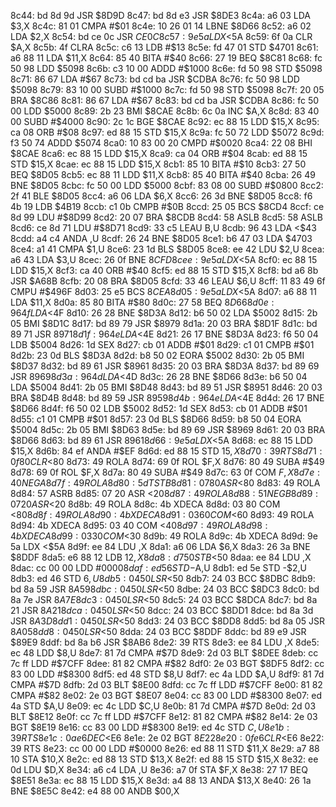 8c44: bd 8d 9d     JSR    $8D9D
8c47: bd 8d e3     JSR    $8DE3
8c4a: a6 03        LDA    $3,X
8c4c: 81 01        CMPA   #$01
8c4e: 10 26 01 14  LBNE   $8D66
8c52: a6 02        LDA    $2,X
8c54: bd ce 0c     JSR    $CE0C
8c57: 9e 5a        LDX    <$5A
8c59: 6f 0a        CLR    $A,X
8c5b: 4f           CLRA
8c5c: c6 13        LDB    #$13
8c5e: fd 47 01     STD    $4701
8c61: a6 88 11     LDA    $11,X
8c64: 85 40        BITA   #$40
8c66: 27 19        BEQ    $8C81
8c68: fc 50 98     LDD    $5098
8c6b: c3 10 00     ADDD   #$1000
8c6e: fd 50 98     STD    $5098
8c71: 86 67        LDA    #$67
8c73: bd cd ba     JSR    $CDBA
8c76: fc 50 98     LDD    $5098
8c79: 83 10 00     SUBD   #$1000
8c7c: fd 50 98     STD    $5098
8c7f: 20 05        BRA    $8C86
8c81: 86 67        LDA    #$67
8c83: bd cd ba     JSR    $CDBA
8c86: fc 50 00     LDD    $5000
8c89: 2b 23        BMI    $8CAE
8c8b: 6c 0a        INC    $A,X
8c8d: 83 40 00     SUBD   #$4000
8c90: 2c 1c        BGE    $8CAE
8c92: ec 88 15     LDD    $15,X
8c95: ca 08        ORB    #$08
8c97: ed 88 15     STD    $15,X
8c9a: fc 50 72     LDD    $5072
8c9d: f3 50 74     ADDD   $5074
8ca0: 10 83 00 20  CMPD   #$0020
8ca4: 22 08        BHI    $8CAE
8ca6: ec 88 15     LDD    $15,X
8ca9: ca 04        ORB    #$04
8cab: ed 88 15     STD    $15,X
8cae: ec 88 15     LDD    $15,X
8cb1: 85 10        BITA   #$10
8cb3: 27 50        BEQ    $8D05
8cb5: ec 88 11     LDD    $11,X
8cb8: 85 40        BITA   #$40
8cba: 26 49        BNE    $8D05
8cbc: fc 50 00     LDD    $5000
8cbf: 83 08 00     SUBD   #$0800
8cc2: 2f 41        BLE    $8D05
8cc4: a6 06        LDA    $6,X
8cc6: 26 3d        BNE    $8D05
8cc8: f6 4b 19     LDB    $4B19
8ccb: c1 0b        CMPB   #$0B
8ccd: 25 05        BCS    $8CD4
8ccf: ce 8d 99     LDU    #$8D99
8cd2: 20 07        BRA    $8CDB
8cd4: 58           ASLB
8cd5: 58           ASLB
8cd6: ce 8d 71     LDU    #$8D71
8cd9: 33 c5        LEAU   B,U
8cdb: 96 43        LDA    <$43
8cdd: a4 c4        ANDA   ,U
8cdf: 26 24        BNE    $8D05
8ce1: b6 47 03     LDA    $4703
8ce4: a1 41        CMPA   $1,U
8ce6: 23 1d        BLS    $8D05
8ce8: ee 42        LDU    $2,U
8cea: a6 43        LDA    $3,U
8cec: 26 0f        BNE    $8CFD
8cee: 9e 5a        LDX    <$5A
8cf0: ec 88 15     LDD    $15,X
8cf3: ca 40        ORB    #$40
8cf5: ed 88 15     STD    $15,X
8cf8: bd a6 8b     JSR    $A68B
8cfb: 20 08        BRA    $8D05
8cfd: 33 46        LEAU   $6,U
8cff: 11 83 49 6f  CMPU   #$496F
8d03: 25 e5        BCS    $8CEA
8d05: 9e 5a        LDX    <$5A
8d07: a6 88 11     LDA    $11,X
8d0a: 85 80        BITA   #$80
8d0c: 27 58        BEQ    $8D66
8d0e: 96 4f        LDA    <$4F
8d10: 26 28        BNE    $8D3A
8d12: b6 50 02     LDA    $5002
8d15: 2b 05        BMI    $8D1C
8d17: bd 89 79     JSR    $8979
8d1a: 20 03        BRA    $8D1F
8d1c: bd 89 71     JSR    $8971
8d1f: 96 4e        LDA    <$4E
8d21: 26 17        BNE    $8D3A
8d23: f6 50 04     LDB    $5004
8d26: 1d           SEX
8d27: cb 01        ADDB   #$01
8d29: c1 01        CMPB   #$01
8d2b: 23 0d        BLS    $8D3A
8d2d: b8 50 02     EORA   $5002
8d30: 2b 05        BMI    $8D37
8d32: bd 89 61     JSR    $8961
8d35: 20 03        BRA    $8D3A
8d37: bd 89 69     JSR    $8969
8d3a: 96 4d        LDA    <$4D
8d3c: 26 28        BNE    $8D66
8d3e: b6 50 04     LDA    $5004
8d41: 2b 05        BMI    $8D48
8d43: bd 89 51     JSR    $8951
8d46: 20 03        BRA    $8D4B
8d48: bd 89 59     JSR    $8959
8d4b: 96 4e        LDA    <$4E
8d4d: 26 17        BNE    $8D66
8d4f: f6 50 02     LDB    $5002
8d52: 1d           SEX
8d53: cb 01        ADDB   #$01
8d55: c1 01        CMPB   #$01
8d57: 23 0d        BLS    $8D66
8d59: b8 50 04     EORA   $5004
8d5c: 2b 05        BMI    $8D63
8d5e: bd 89 69     JSR    $8969
8d61: 20 03        BRA    $8D66
8d63: bd 89 61     JSR    $8961
8d66: 9e 5a        LDX    <$5A
8d68: ec 88 15     LDD    $15,X
8d6b: 84 ef        ANDA   #$EF
8d6d: ed 88 15     STD    $15,X
8d70: 39           RTS
8d71: 0f 80        CLR    <$80
8d73: 49           ROLA
8d74: 69 0f        ROL    $F,X
8d76: 80 49        SUBA   #$49
8d78: 69 0f        ROL    $F,X
8d7a: 80 49        SUBA   #$49
8d7c: 63 0f        COM    $F,X
8d7e: 40           NEGA
8d7f: 49           ROLA
8d80: 5d           TSTB
8d81: 07 80        ASR    <$80
8d83: 49           ROLA
8d84: 57           ASRB
8d85: 07 20        ASR    <$20
8d87: 49           ROLA
8d88: 51           NEGB
8d89: 07 20        ASR    <$20
8d8b: 49           ROLA
8d8c: 4b           XDECA
8d8d: 03 80        COM    <$80
8d8f: 49           ROLA
8d90: 4b           XDECA
8d91: 03 60        COM    <$60
8d93: 49           ROLA
8d94: 4b           XDECA
8d95: 03 40        COM    <$40
8d97: 49           ROLA
8d98: 4b           XDECA
8d99: 03 30        COM    <$30
8d9b: 49           ROLA
8d9c: 4b           XDECA
8d9d: 9e 5a        LDX    <$5A
8d9f: ee 84        LDU    ,X
8da1: a6 06        LDA    $6,X
8da3: 26 3a        BNE    $8DDF
8da5: e6 88 12     LDB    $12,X
8da8: d7 50        STB    <$50
8daa: ee 84        LDU    ,X
8dac: cc 00 00     LDD    #$0000
8daf: ed 56        STD    -$A,U
8db1: ed 5e        STD    -$2,U
8db3: ed 46        STD    $6,U
8db5: 04 50        LSR    <$50
8db7: 24 03        BCC    $8DBC
8db9: bd 8a 59     JSR    $8A59
8dbc: 04 50        LSR    <$50
8dbe: 24 03        BCC    $8DC3
8dc0: bd 8a 7e     JSR    $8A7E
8dc3: 04 50        LSR    <$50
8dc5: 24 03        BCC    $8DCA
8dc7: bd 8a 21     JSR    $8A21
8dca: 04 50        LSR    <$50
8dcc: 24 03        BCC    $8DD1
8dce: bd 8a 3d     JSR    $8A3D
8dd1: 04 50        LSR    <$50
8dd3: 24 03        BCC    $8DD8
8dd5: bd 8a 05     JSR    $8A05
8dd8: 04 50        LSR    <$50
8dda: 24 03        BCC    $8DDF
8ddc: bd 89 e9     JSR    $89E9
8ddf: bd 8a b6     JSR    $8AB6
8de2: 39           RTS
8de3: ee 84        LDU    ,X
8de5: ec 48        LDD    $8,U
8de7: 81 7d        CMPA   #$7D
8de9: 2d 03        BLT    $8DEE
8deb: cc 7c ff     LDD    #$7CFF
8dee: 81 82        CMPA   #$82
8df0: 2e 03        BGT    $8DF5
8df2: cc 83 00     LDD    #$8300
8df5: ed 48        STD    $8,U
8df7: ec 4a        LDD    $A,U
8df9: 81 7d        CMPA   #$7D
8dfb: 2d 03        BLT    $8E00
8dfd: cc 7c ff     LDD    #$7CFF
8e00: 81 82        CMPA   #$82
8e02: 2e 03        BGT    $8E07
8e04: cc 83 00     LDD    #$8300
8e07: ed 4a        STD    $A,U
8e09: ec 4c        LDD    $C,U
8e0b: 81 7d        CMPA   #$7D
8e0d: 2d 03        BLT    $8E12
8e0f: cc 7c ff     LDD    #$7CFF
8e12: 81 82        CMPA   #$82
8e14: 2e 03        BGT    $8E19
8e16: cc 83 00     LDD    #$8300
8e19: ed 4c        STD    $C,U
8e1b: 39           RTS
8e1c: 0a e6        DEC    <$E6
8e1e: 2e 02        BGT    $8E22
8e20: 0f e6        CLR    <$E6
8e22: 39           RTS
8e23: cc 00 00     LDD    #$0000
8e26: ed 88 11     STD    $11,X
8e29: a7 88 10     STA    $10,X
8e2c: ed 88 13     STD    $13,X
8e2f: ed 88 15     STD    $15,X
8e32: ee 0d        LDU    $D,X
8e34: a6 c4        LDA    ,U
8e36: a7 0f        STA    $F,X
8e38: 27 17        BEQ    $8E51
8e3a: ec 88 15     LDD    $15,X
8e3d: a4 88 13     ANDA   $13,X
8e40: 26 1a        BNE    $8E5C
8e42: e4 88 00     ANDB   $00,X
